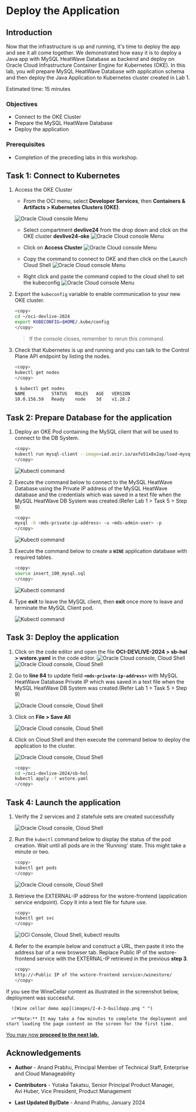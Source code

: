# Deploy the Application

## Introduction

Now that the infrastructure is up and running, it's time to deploy the app and see it all come together. We demonstrated how easy it is to deploy a Java app with MySQL HeatWave Database as backend and deploy on Oracle Cloud Infrastructure Container Engine for Kubernetes (OKE). In this lab, you will prepare MySQL HeatWave Database with application schema and then deploy the Java Application to Kubernetes cluster created in Lab 1.

Estimated time: 15 minutes

### Objectives

* Connect to the OKE Cluster
* Prepare the MySQL HeatWave Database
* Deploy the application

### Prerequisites

* Completion of the preceding labs in this workshop.

## Task 1: Connect to Kubernetes

1. Access the OKE Cluster 
    * From the OCI menu, select **Developer Services**, then **Containers & Artifacts > Kubernetes Clusters (OKE)**.

    ![Oracle Cloud console Menu](images/2-1-1-okeaccess.png " ")

    * Select compartment **devlive24** from the drop down and click on the OKE cluster **devlive24-oke**
    ![Oracle Cloud console Menu](images/2-1-2-okeaccess.png " ")

    * Click on **Access Cluster**
    ![Oracle Cloud console Menu](images/2-1-3-okeaccess.png " ")

    * Copy the command to connect to OKE and then click on the Launch Cloud Shell 
    ![Oracle Cloud console Menu](images/2-1-4-okeaccess.png " ")

    * Right click and paste the command copied to the cloud shell to set the kubeconfig 
    ![Oracle Cloud console Menu](images/2-1-5-okeaccess.png " ")

2. Export the `kubeconfig` variable to enable communication to your new OKE cluster.

      ```bash
      <copy>
      cd ~/oci-devlive-2024
      export KUBECONFIG=$HOME/.kube/config
      </copy>
      ```

      > If the console closes, remember to rerun this command.
   
2. Check that Kubernetes is up and running and you can talk to the Control Plane API endpoint by listing the nodes.

      ```bash
      <copy>
      kubectl get nodes
      </copy>
      ```

      ```bash
      $ kubectl get nodes
      NAME          STATUS   ROLES   AGE   VERSION
      10.0.156.59   Ready    node    3d    v1.28.2
      ```

## Task 2: Prepare Database for the application

1. Deploy an OKE Pod containing the MySQL client that will be used to connect to the DB System.

      ```bash
      <copy>
      kubectl run mysql-client --image=iad.ocir.io/axfo51x8x2ap/load-mysql-data:latest -it --rm --restart=Never -- /bin/bash
      </copy>
      ```

      ![Kubectl command](images/2-2-1-buildapp.png " ")

2. Execute the command below to connect to the MySQL HeatWave Database using the Private IP address of the MySQL HeatWave database and the credentials which was saved in a text file when the MySQL HeatWave DB System was created.(Refer Lab 1 > Task 5 > Step 9)

      ```bash
      <copy>
      mysql -h <mds-private-ip-address> -u <mds-admin-user> -p
      </copy>
      ```

      ![Kubectl command](images/2-2-2-buildapp.png " ")

3. Execute the command below to create a **`WINE`** application database with required tables.

      ```bash
      <copy>
      source insert_100_mysql.sql
      </copy>
      ```

      ![Kubectl command](images/2-2-3-buildapp.png " ")

4. Type **exit** to leave the MySQL client, then **exit** once more to leave and terminate the MySQL Client pod.

      ![Kubectl command](images/2-2-4-buildapp.png " ")


## Task 3: Deploy the application

1. Click on the code editor and open the file **OCI-DEVLIVE-2024 > sb-hol > wstore.yaml** in the code editor.
   ![Oracle Cloud console, Cloud Shell](images/2-3-0-buildapp.png " ")
   ![Oracle Cloud console, Cloud Shell](images/2-3-1-buildapp.png " ")

2. Go to **line 84** to update field **`<mds-private-ip-address>`** with MySQL HeatWave Database Private IP which was saved in a text file when the MySQL HeatWave DB System was created.(Refer Lab 1 > Task 5 > Step 9)

    ![Oracle Cloud console, Cloud Shell](images/2-3-2-buildapp.png " ")

3. Click on **File > Save All**

    ![Oracle Cloud console, Cloud Shell](images/2-3-3-buildapp.png " ")

4. Click on Cloud Shell and then execute the command below to deploy the application to the cluster.

    ![Oracle Cloud console, Cloud Shell](images/2-3-4-buildapp.png " ")

      ```bash
      <copy>
      cd ~/oci-devlive-2024/sb-hol
      kubectl apply -f wstore.yaml
      </copy>
      ```

## Task 4: Launch the application

1. Verify the 2 services and 2 statefule sets are created successfully

      ![Oracle Cloud console, Cloud Shell](images/2-4-1-0-buildapp.png " ")

2. Run the `kubectl` command below to display the status of the pod creation. Wait until all pods are in the 'Running' state. This might take a minute or two.

      ```bash
      <copy>
      kubectl get pods
      </copy>
      ```

      ![Oracle Cloud console, Cloud Shell](images/2-4-1-1-buildapp.png " ")

3. Retrieve the EXTERNAL-IP address for the wstore-frontend (application service endpoint). Copy it into a text file for future use.

      ```bash
      <copy>
      kubectl get svc
      </copy>
      ```

      ![OCI Console, Cloud Shell, kubectl results](images/2-4-2-buildapp.png " ")

4. Refer to the example below and construct a URL, then paste it into the address bar of a new browser tab. Replace Public IP of the wstore-frontend service with the EXTERNAL-IP retrieved in the previous **step 3**.

      ```bash
      <copy>
      http://<Public IP of the wstore-frontend service>/winestore/
      </copy>
      ```
If you see the WineCellar content as illustrated in the screenshot below, deployment was successful.

      ![Wine cellar demo app](images/2-4-3-buildapp.png " ")

      >**Note:** It may take a few minutes to complete the deployment and start loading the page content on the screen for the first time.

[You may now **proceed to the next lab**.](#next)

## Acknowledgements

* **Author** - Anand Prabhu, Principal Member of Technical Staff, Enterprise and Cloud Manageability
- **Contributors** -
Yutaka Takatsu, Senior Principal Product Manager,  
Avi Huber, Vice President, Product Management
* **Last Updated By/Date** - Anand Prabhu, January 2024